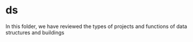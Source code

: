 # ds
In this folder, we have reviewed the types of projects and functions of data structures and buildings
